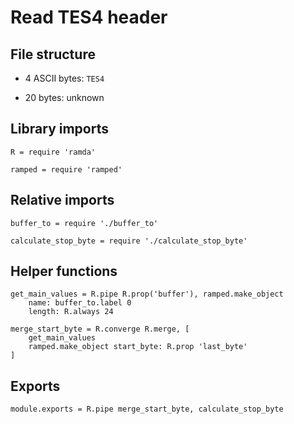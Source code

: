 # Read TES4 header

## File structure

- 4 ASCII bytes: `TES4`

- 20 bytes: unknown


## Library imports

	R = require 'ramda'

	ramped = require 'ramped'


## Relative imports

	buffer_to = require './buffer_to'

	calculate_stop_byte = require './calculate_stop_byte'


## Helper functions

	get_main_values = R.pipe R.prop('buffer'), ramped.make_object
		name: buffer_to.label 0
		length: R.always 24

	merge_start_byte = R.converge R.merge, [
		get_main_values
		ramped.make_object start_byte: R.prop 'last_byte'
	]


## Exports

	module.exports = R.pipe merge_start_byte, calculate_stop_byte
